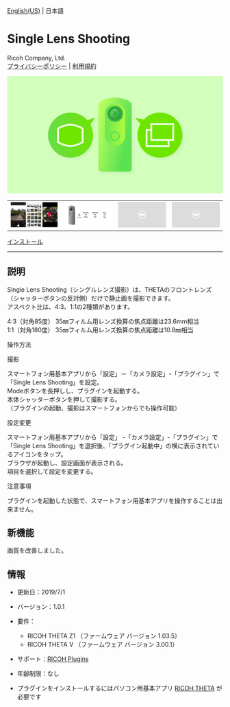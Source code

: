 [English(US)](README.md) | 日本語

# Single Lens Shooting
Ricoh Company, Ltd.  
[プライバシーポリシー](../../README.ja.md#%E3%83%97%E3%83%A9%E3%82%A4%E3%83%90%E3%82%B7%E3%83%BC%E3%83%9D%E3%83%AA%E3%82%B7%E3%83%BC) | [利用規約](../../README.ja.md#%E5%88%A9%E7%94%A8%E8%A6%8F%E7%B4%84)

<div align="center">
 <img src="1.png">
 <table>
  <tr>
   <td><img src="2.png"></td>
   <td><img src="3.png"></td>
   <td><img src="../../resources/common/img/noimg.png"></td>
   <td><img src="../../resources/common/img/noimg.png"></td>
  </tr>
 </table>
</div>

[インストール](https://link.ricoh360.com/plugins/com.theta360.singlelensshooting/apk)

***

## 説明
Single Lens Shooting（シングルレンズ撮影）は、THETAのフロントレンズ（シャッターボタンの反対側）だけで静止画を撮影できます。  
アスペクト比は、4:3、1:1の2種類があります。  
  
4:3（対角85度） 35㎜フィルム用レンズ換算の焦点距離は23.6mm相当  
1:1（対角180度） 35㎜フィルム用レンズ換算の焦点距離は10.8㎜相当  
  
操作方法  
  
撮影  
  
スマートフォン用基本アプリから「設定」－「カメラ設定」-「プラグイン」で「Single Lens Shooting」を設定。  
Modeボタンを長押しし、プラグインを起動する。  
本体シャッターボタンを押して撮影する。  
（プラグインの起動、撮影はスマートフォンからでも操作可能）  
  
設定変更  
  
スマートフォン用基本アプリから「設定」 -「カメラ設定」-「プラグイン」で「Single Lens Shooting」を選択後、「プラグイン起動中」の横に表示されているアイコンをタップ。  
ブラウザが起動し、設定画面が表示される。  
項目を選択して設定を変更する。  
  
注意事項  
  
プラグインを起動した状態で、スマートフォン用基本アプリを操作することは出来ません。  

## 新機能
画質を改善しました。

## 情報
  * 更新日：2019/7/1
  * バージョン：1.0.1
  * 要件：
    * RICOH THETA Z1 （ファームウェア バージョン 1.03.5）
    * RICOH THETA V （ファームウェア バージョン 3.00.1）
  * サポート：[RICOH Plugins](https://support.theta360.com/ja/)
  * 年齢制限：なし

* プラグインをインストールするにはパソコン用基本アプリ [RICOH THETA](https://theta360.com/ja/about/application/pc.html#app-detail-01) が必要です
